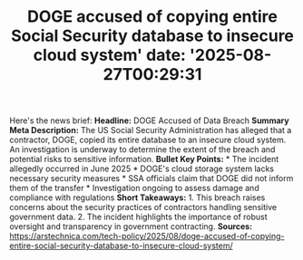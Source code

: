 ﻿---
title: "DOGE accused of copying entire Social Security database to insecure cloud system'
date: '2025-08-27T00:29:31"
category: "Markets"
summary: ""
slug: "doge accused of copying entire social security database to i"
source_urls:
  - "https://arstechnica.com/tech-policy/2025/08/doge-accused-of-copying-entire-social-security-database-to-insecure-cloud-system/"
seo:
  title: "DOGE accused of copying entire Social Security database to insecure cloud system | Hash n Hedge'
  description: '"
  keywords: ["news", "markets", "brief"]
---
Here's the news brief:  **Headline:** DOGE Accused of Data Breach  **Summary Meta Description:** The US Social Security Administration has alleged that a contractor, DOGE, copied its entire database to an insecure cloud system. An investigation is underway to determine the extent of the breach and potential risks to sensitive information.  **Bullet Key Points:**  * The incident allegedly occurred in June 2025 * DOGE's cloud storage system lacks necessary security measures * SSA officials claim that DOGE did not inform them of the transfer * Investigation ongoing to assess damage and compliance with regulations  **Short Takeaways:**  1. This breach raises concerns about the security practices of contractors handling sensitive government data. 2. The incident highlights the importance of robust oversight and transparency in government contracting.  **Sources:**  https://arstechnica.com/tech-policy/2025/08/doge-accused-of-copying-entire-social-security-database-to-insecure-cloud-system/ 
